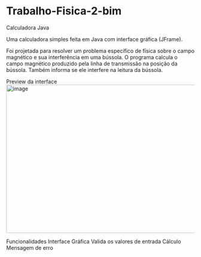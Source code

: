 # Trabalho-Fisica-2-bim

Calculadora Java

Uma calculadora simples feita em Java com interface gráfica (JFrame).

Foi projetada para resolver um problema específico de física sobre o campo magnético e sua interferência em uma bússola. O programa calcula o campo magnético produzido pela linha de transmissão na posição da bússola. Também informa se ele interfere na leitura da bússola.

Preview da interface
<img width="589" height="396" alt="image" src="https://github.com/user-attachments/assets/f850a5d1-8d1c-44eb-a462-c137d74bd571" />

Funcionalidades
Interface Gráfica
Valida os valores de entrada
Cálculo
Mensagem de erro
